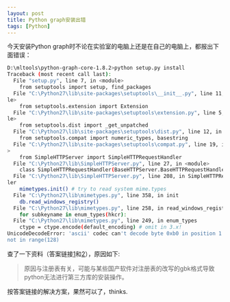 ```yaml
---
layout: post
title: Python graph安装出错
tags: [Python]
---
```


今天安装Python graph时不论在实验室的电脑上还是在自己的电脑上，都报出下面错误：

```sh
D:\mltools\python-graph-core-1.8.2>python setup.py install
Traceback (most recent call last):
  File "setup.py", line 7, in <module>
    from setuptools import setup, find_packages
  File "C:\Python27\lib\site-packages\setuptools\__init__.py", line 11, in <modu
le>
    from setuptools.extension import Extension
  File "C:\Python27\lib\site-packages\setuptools\extension.py", line 5, in <modu
le>
    from setuptools.dist import _get_unpatched
  File "C:\Python27\lib\site-packages\setuptools\dist.py", line 12, in <module>
    from setuptools.compat import numeric_types, basestring
  File "C:\Python27\lib\site-packages\setuptools\compat.py", line 19, in <module
>
    from SimpleHTTPServer import SimpleHTTPRequestHandler
  File "C:\Python27\lib\SimpleHTTPServer.py", line 27, in <module>
    class SimpleHTTPRequestHandler(BaseHTTPServer.BaseHTTPRequestHandler):
  File "C:\Python27\lib\SimpleHTTPServer.py", line 208, in SimpleHTTPRequestHand
ler
    mimetypes.init() # try to read system mime.types
  File "C:\Python27\lib\mimetypes.py", line 358, in init
    db.read_windows_registry()
  File "C:\Python27\lib\mimetypes.py", line 258, in read_windows_registry
    for subkeyname in enum_types(hkcr):
  File "C:\Python27\lib\mimetypes.py", line 249, in enum_types
    ctype = ctype.encode(default_encoding) # omit in 3.x!
UnicodeDecodeError: 'ascii' codec can't decode byte 0xb0 in position 1: ordinal
not in range(128)
```
查了一下资料（答案链接[1](http://blog.csdn.net/hugleecool/article/details/17996993)和[2](http://my.oschina.net/u/993130/blog/199127)），原因如下:
>原因与注册表有关，可能与某些国产软件对注册表的改写的gbk格式导致python无法进行第三方库的安装操作。

按答案链接的解决方案，果然可以了，thinks.


